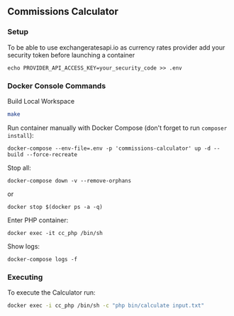 ## Commissions Calculator

### Setup
To be able to use exchangeratesapi.io as currency rates provider add your security token before launching a container
```shell
echo PROVIDER_API_ACCESS_KEY=your_security_code >> .env
```

### Docker Console Commands
Build Local Workspace
```bash
make
```
Run container manually with Docker Compose (don't forget to run `composer install`):
```shell
docker-compose --env-file=.env -p 'commissions-calculator' up -d --build --force-recreate
```
Stop all:
```shell
docker-compose down -v --remove-orphans
```
or
```shell
docker stop $(docker ps -a -q)
```
Enter PHP container:
```shell
docker exec -it cc_php /bin/sh
```
Show logs:
```shell
docker-compose logs -f
```

### Executing
To execute the Calculator run:
```bash
docker exec -i cc_php /bin/sh -c "php bin/calculate input.txt"
```
